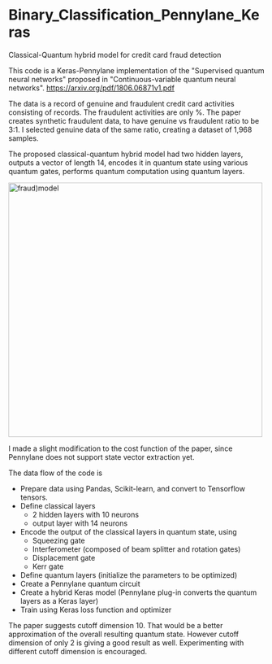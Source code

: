 # Binary_Classification_Pennylane_Keras
Classical-Quantum hybrid model for credit card fraud detection

This code is a Keras-Pennylane implementation of the "Supervised quantum neural networks" proposed in "Continuous-variable quantum neural networks". https://arxiv.org/pdf/1806.06871v1.pdf

The data is a record of genuine and fraudulent credit card activities consisting of    records. The fraudulent activities are only %. The paper creates synthetic fraudulent data, to have genuine vs fraudulent ratio to be 3:1. I selected genuine data of the same ratio, creating a dataset of 1,968 samples.

The proposed classical-quantum hybrid model had two hidden layers, outputs a vector of length 14, encodes it in quantum state using various quantum gates, performs quantum computation using quantum layers. 

<img width="500" alt="fraud)model" src="https://user-images.githubusercontent.com/22792633/135196338-48f08a90-64c0-47f4-b72c-e460f7c7c06f.png">

I made a slight modification to the cost function of the paper, since Pennylane does not support state vector extraction yet.

The data flow of the code is
- Prepare data using Pandas, Scikit-learn, and convert to Tensorflow tensors.
- Define classical layers 
  - 2 hidden layers with 10 neurons
  - output layer with 14 neurons
- Encode the output of the classical layers in quantum state, using
  - Squeezing gate
  - Interferometer (composed of beam splitter and rotation gates)
  - Displacement gate
  - Kerr gate
- Define quantum layers (initialize the parameters to be optimized)
- Create a Pennylane quantum circuit
- Create a hybrid Keras model (Pennylane plug-in converts the quantum layers as a Keras layer)
- Train using Keras loss function and optimizer

The paper suggests cutoff dimension 10. That would be a better approximation of the overall resulting quantum state. However cutoff dimension of only 2 is giving a good result as well. Experimenting with different cutoff dimension is encouraged.
